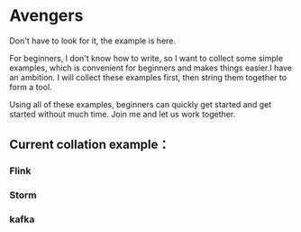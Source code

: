# Avengers
 Don't have to look for it, the example is here.
 
For beginners, I don't know how to write, so I want to collect some simple examples, which is convenient for beginners and makes things easier.I have an ambition. I will collect these examples first, then string them together to form a tool.

Using all of these examples, beginners can quickly get started and get started without much time. Join me and let us work together.


 
 ##  Current collation example：
 ### Flink
 ### Storm
 ### kafka
